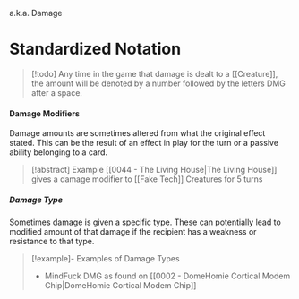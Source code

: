 a.k.a. Damage

# Standardized Notation

> [!todo] Any time in the game that damage is dealt to a [[Creature]], the amount will be denoted by a number followed by the letters DMG after a space.

#### Damage Modifiers

Damage amounts are sometimes altered from what the original effect stated. This can be the result of an effect in play for the turn or a passive ability belonging to a card.

> [!abstract] Example
> [[0044 - The Living House|The Living House]] gives a damage modifier to [[Fake Tech]] Creatures for 5 turns

##### Damage Type

Sometimes damage is given a specific type. These can potentially lead to modified amount of that damage if the recipient has a weakness or resistance to that type.

> [!example]- Examples of Damage Types
>  
>  - MindFuck DMG as found on [[0002 - DomeHomie Cortical Modem Chip|DomeHomie Cortical Modem Chip]]

